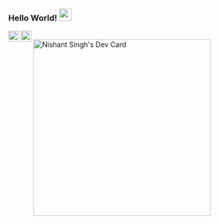### Hello World! <img src="https://media.giphy.com/media/hvRJCLFzcasrR4ia7z/giphy.gif" width="25px">

<a href="https://twitter.com/the_nishant_sgh">
  <img align="left" alt="Nishant Singh" | Twitter" width="22px" src="https://freelogopng.com/images/all_img/1690643777twitter-x%20logo-png-white.png" />
</a>
<a href="https://www.linkedin.com/in/thenishantksingh/">
  <img align="left" alt="Nishant's LinkedIN" width="22px" src="https://cdn1.iconfinder.com/data/icons/logotypes/32/circle-linkedin-512.png" />
</a>
</br>
<a href="https://app.daily.dev/nishantsingh"><img src="https://api.daily.dev/devcards/v2/kZZVfVl266KXhxgwP2T8r.png?type=default&r=wox" width="356" alt="Nishant Singh's Dev Card"/></a>

